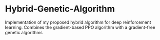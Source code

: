 # Hybrid-Genetic-Algorithm
Implementation of my proposed hybrid algorithm for deep reinforcement learning. Combines the gradient-based PPO algorithm with a gradient-free genetic algorithms

